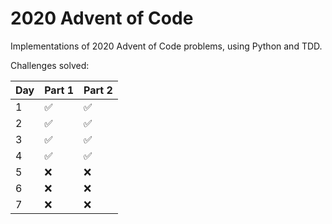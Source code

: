 # 2020 Advent of Code

Implementations of 2020 Advent of Code problems, using Python and TDD.

Challenges solved:

| Day | Part 1             | Part 2             |
|-----|--------------------|--------------------|
| 1   | :white_check_mark: | :white_check_mark: |
| 2   | :white_check_mark: | :white_check_mark: |
| 3   | :white_check_mark: | :white_check_mark: |
| 4   | :white_check_mark: | :white_check_mark: |
| 5   | :x:                | :x:                |
| 6   | :x:                | :x:                |
| 7   | :x:                | :x:                |
